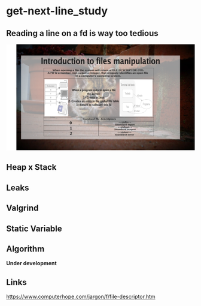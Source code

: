 # get-next-line_study

## Reading a line on a fd is way too tedious
<img src="../00-assets/gnl/00gnl.png" />

## Heap x Stack

## Leaks

## Valgrind

## Static Variable

## Algorithm
**Under development**

## Links

https://www.computerhope.com/jargon/f/file-descriptor.htm
